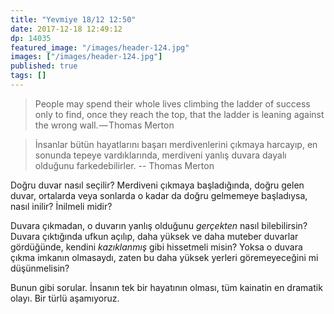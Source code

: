 ```yaml
---
title: "Yevmiye 18/12 12:50"
date: 2017-12-18 12:49:12
dp: 14035
featured_image: "/images/header-124.jpg"
images: ["/images/header-124.jpg"]
published: true
tags: []
---
```




> People may spend their whole lives climbing the ladder of success only to
> find, once they reach the top, that the ladder is leaning against the wrong
> wall. — Thomas Merton

> İnsanlar bütün hayatlarını başarı merdivenlerini çıkmaya harcayıp, en sonunda
> tepeye vardıklarında, merdiveni yanlış duvara dayalı olduğunu
> farkedebilirler. -- Thomas Merton


Doğru duvar nasıl seçilir? Merdiveni çıkmaya başladığında, doğru gelen duvar,
ortalarda veya sonlarda o kadar da doğru gelmemeye başladıysa, nasıl inilir?
İnilmeli midir?

Duvara çıkmadan, o duvarın yanlış olduğunu *gerçekten* nasıl bilebilirsin?
Duvara çıktığında ufkun açılıp, daha yüksek ve daha muteber duvarlar gördüğünde,
kendini *kazıklanmış* gibi hissetmeli misin? Yoksa o duvara çıkma imkanın
olmasaydı, zaten bu daha yüksek yerleri göremeyeceğini mi düşünmelisin?

Bunun gibi sorular. İnsanın tek bir hayatının olması, tüm kainatin en dramatik
olayı. Bir türlü aşamıyoruz. 

